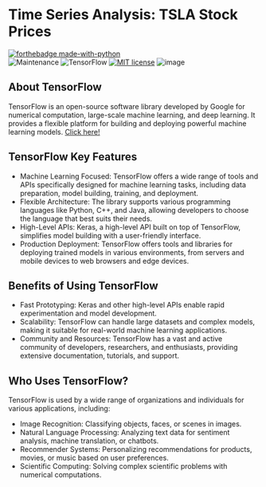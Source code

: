# Time Series Analysis: TSLA Stock Prices
[![forthebadge made-with-python](http://ForTheBadge.com/images/badges/made-with-python.svg)](https://www.python.org/)<br>
![Maintenance]( https://img.shields.io/badge/Maintenance-Yes-green)
![TensorFlow]( https://img.shields.io/badge/TensorFlow-v2.15.0-ff8500)
[![MIT license](https://img.shields.io/badge/License-MIT-blue.svg)](https://github.com/rxzv/user-login-register-system/blob/main/LICENSE)
![image](https://github.com/rxzv/rpsic/assets/156213717/694cbca1-60dd-47ff-9a87-74efcc559bbb)

## About TensorFlow
TensorFlow is an open-source software library developed by Google for numerical computation, large-scale machine learning, and deep learning. 
It provides a flexible platform for building and deploying powerful machine learning models. [Click here!](https://github.com/tensorflow/tensorflow)

## TensorFlow Key Features
- Machine Learning Focused: TensorFlow offers a wide range of tools and APIs specifically designed for machine learning tasks, including data preparation, model building, training, and deployment.
- Flexible Architecture: The library supports various programming languages like Python, C++, and Java, allowing developers to choose the language that best suits their needs.
- High-Level APIs: Keras, a high-level API built on top of TensorFlow, simplifies model building with a user-friendly interface.
- Production Deployment: TensorFlow offers tools and libraries for deploying trained models in various environments, from servers and mobile devices to web browsers and edge devices.

## Benefits of Using TensorFlow
- Fast Prototyping: Keras and other high-level APIs enable rapid experimentation and model development.
- Scalability: TensorFlow can handle large datasets and complex models, making it suitable for real-world machine learning applications.
- Community and Resources: TensorFlow has a vast and active community of developers, researchers, and enthusiasts, providing extensive documentation, tutorials, and support.

## Who Uses TensorFlow?
TensorFlow is used by a wide range of organizations and individuals for various applications, including:

- Image Recognition: Classifying objects, faces, or scenes in images.
- Natural Language Processing: Analyzing text data for sentiment analysis, machine translation, or chatbots.
- Recommender Systems: Personalizing recommendations for products, movies, or music based on user preferences.
- Scientific Computing: Solving complex scientific problems with numerical computations.
